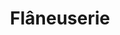 ---
layout: page_list_gallery
title: "Flâneuserie"
category: flaneuserie
description: A travel diary. 
permalink: /flaneuserie/
sitemap:
  priority: 0.9
---